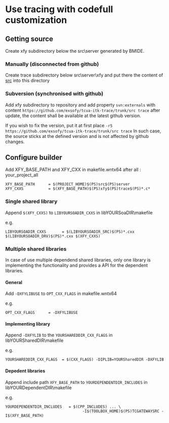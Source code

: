 # Use tracing with codefull customization

## Getting source
Create xfy subdirectory below the src\server generated by BMIDE.

### Manually (disconnected from github)
Create trace subdirectory below src\server\xfy and put there the content of
[src](https://github.com/exsofy/tcua-itk-trace/tree/master/src) into this directory

### Subversion (synchronised with github)
Add xfy subdirectory to repository and add property `svn:externals` with content
`https://github.com/exsofy/tcua-itk-trace/trunk/src trace`
after update, the content shall be available at the latest github version.

If you wish to fix the version, put it at first place
`-r5 https://github.com/exsofy/tcua-itk-trace/trunk/src trace`
In such case, the source sticks at the defined version and is not affected
by github changes.


## Configure builder

Add XFY_BASE_PATH and XFY_CXX in makefile.wntx64 after
all : your_project_all

```make
XFY_BASE_PATH      = $(PROJECT_HOME)$(PS)src$(PS)server
XFY_CXXS           = $(XFY_BASE_PATH)$(PS)xfy$(PS)trace$(PS)*.c*
```

### Single shared library

Append `$(XFY_CXXS)` to `LIBYOURSOADIR_CXXS` in libYOURSoaDIR\makefile

e.g.
```make
LIBYOURSOADIR_CXXS       = $(LIBYOURSOADIR_SRC)$(PS)*.cxx $(LIBYOURSOADIR_DRV)$(PS)*.cxx $(XFY_CXXS)
```

### Multiple shared libraries

In case of use multiple dependend shared libraries, only one library is implementing the
functionality and provides a API for the dependent libraries.

#### General
Add `-DXFYLIBUSE` to `OPT_CXX_FLAGS` in makefile.wntx64

e.g.
```make
OPT_CXX_FLAGS      = -DXFYLIBUSE
```

#### Implementing library
Append `-DXFYLIB` to the `YOURSHAREDDIR_CXX_FLAGS` in libYOURSharedDIR\makefile

e.g.
```make
YOURSHAREDDIR_CXX_FLAGS  = $(CXX_FLAGS) -DIPLIB=YOURSharedDIR -DXFYLIB
```

#### Depedent libraries
Append include path `XFY_BASE_PATH` to `YOURDEPENDENTDIR_INCLUDES` in libYOURDependentDIR\makefile

e.g.
```make
YOURDEPENDENTDIR_INCLUDES   = $(CPP_INCLUDES) ... \
                                  -I$(TOOLBOX_HOME)$(PS)TCGATEWAYSRC -I$(XFY_BASE_PATH)
```
